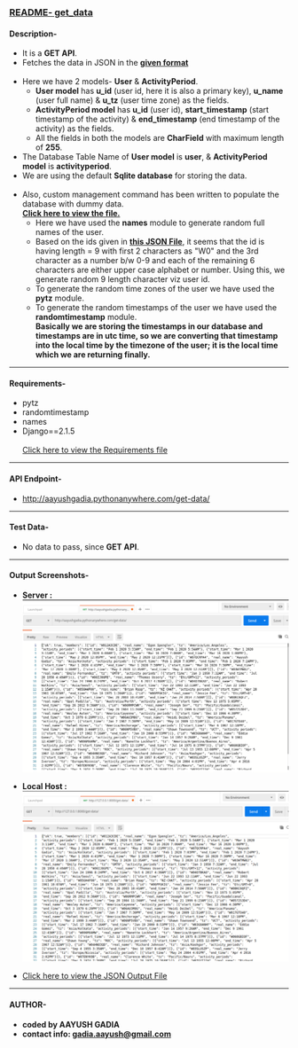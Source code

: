 ### [README- get_data](https://github.com/gadia-aayush/AayushGadia_Submission/tree/master/aayushassign/get_data)


#### Description-
- It is a **GET API**.
- Fetches the data in JSON in the [**given format**](rough/TestJSON.json)<br><br>
- Here we have 2 models- **User** & **ActivityPeriod**.
  - **User model** has **u_id** (user id, here it is also a primary key), **u_name** (user full name) & **u_tz** (user time zone) as the fields.
  - **ActivityPeriod model** has **u_id** (user id), **start_timestamp** (start timestamp of the activity) & **end_timestamp** (end timestamp of the activity) as the fields.
  - All the fields in both the models are **CharField** with maximum length of **255**.
- The Database Table Name of **User model** is **user**, & **ActivityPeriod model** is **activityperiod**.
- We are using the default **Sqlite database** for storing the data.<br><br>
- Also, custom management command has been written to populate the database with dummy data. <br>[**Click here to view the file.**](https://github.com/gadia-aayush/AayushGadia_Submission/blob/master/aayushassign/get_data/management/commands/populatedata.py)
  - Here we have used the **names** module to generate random full names of the user.
  - Based on the ids given in [**this JSON File**](rough/TestJSON.json), it seems that the id is having length = 9 with first 2 characters as "W0" and the 3rd character as a number b/w 0-9 and each of the remaining 6 characters are either upper case alphabet or number. Using this, we generate random 9 length character viz user id.
   - To generate the random time zones of the user we have used the **pytz** module.
   - To generate the random timestamps of the user we have used the **randomtimestamp** module. <br>**Basically we are storing the timestamps in our database and timestamps are in utc time, so we are converting that timestamp into the local time by the timezone of the user; it is the local time which we are returning finally.**

---

#### Requirements-
- pytz
- randomtimestamp
- names
- Django==2.1.5 <br><br>
[Click here to view the Requirements file](requirements.txt)

---

#### API Endpoint-
- http://aayushgadia.pythonanywhere.com/get-data/

---

#### Test Data-
- No data to pass, since **GET API**.

---

#### Output Screenshots-
- **Server :**
![server](rough/server.png)

- **Local Host :**
![local](rough/local.png)

- [Click here to view the JSON Output File](rough/aayush_response.json)

---

#### AUTHOR-
- **coded by AAYUSH GADIA** 
- **contact info: gadia.aayush@gmail.com**
